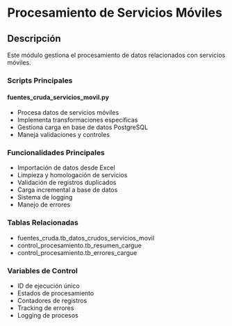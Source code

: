 # Procesamiento de Servicios Móviles

## Descripción
Este módulo gestiona el procesamiento de datos relacionados con servicios móviles.

### Scripts Principales

#### fuentes_cruda_servicios_movil.py
- Procesa datos de servicios móviles
- Implementa transformaciones específicas
- Gestiona carga en base de datos PostgreSQL 
- Maneja validaciones y controles

### Funcionalidades Principales
- Importación de datos desde Excel
- Limpieza y homologación de servicios
- Validación de registros duplicados
- Carga incremental a base de datos
- Sistema de logging
- Manejo de errores

### Tablas Relacionadas
- fuentes_cruda.tb_datos_crudos_servicios_movil
- control_procesamiento.tb_resumen_cargue  
- control_procesamiento.tb_errores_cargue

### Variables de Control
- ID de ejecución único
- Estados de procesamiento
- Contadores de registros
- Tracking de errores
- Logging de procesos
